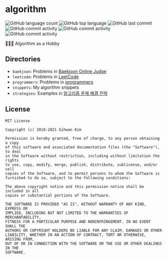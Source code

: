 # algorithm

![GitHub language count](https://img.shields.io/github/languages/count/ghkim3221/algorithm)
![GitHub top language](https://img.shields.io/github/languages/top/ghkim3221/algorithm)
![GitHub last commit](https://img.shields.io/github/last-commit/ghkim3221/algorithm)
![GitHub commit activity](https://img.shields.io/github/commit-activity/y/ghkim3221/algorithm)
![GitHub commit activity](https://img.shields.io/github/commit-activity/m/ghkim3221/algorithm)
![GitHub commit activity](https://img.shields.io/github/commit-activity/w/ghkim3221/algorithm)

👨🏻‍💻 Algorithm as a Hobby

## Directories

- `baekjoon`: Problems in [Baekjoon Online Judge]
- `leetcode`: Problems in [LeetCode]
- `programmers`: Problems in [programmers]
- `snippets`: My algorithm snippets
- `strategies`: Examples in [알고리즘 문제 해결 전략]

## License

```
MIT License

Copyright (c) 2018-2021 Gihwan Kim

Permission is hereby granted, free of charge, to any person obtaining a copy
of this software and associated documentation files (the "Software"), to deal
in the Software without restriction, including without limitation the rights
to use, copy, modify, merge, publish, distribute, sublicense, and/or sell
copies of the Software, and to permit persons to whom the Software is
furnished to do so, subject to the following conditions:

The above copyright notice and this permission notice shall be included in all
copies or substantial portions of the Software.

THE SOFTWARE IS PROVIDED "AS IS", WITHOUT WARRANTY OF ANY KIND, EXPRESS OR
IMPLIED, INCLUDING BUT NOT LIMITED TO THE WARRANTIES OF MERCHANTABILITY,
FITNESS FOR A PARTICULAR PURPOSE AND NONINFRINGEMENT. IN NO EVENT SHALL THE
AUTHORS OR COPYRIGHT HOLDERS BE LIABLE FOR ANY CLAIM, DAMAGES OR OTHER
LIABILITY, WHETHER IN AN ACTION OF CONTRACT, TORT OR OTHERWISE, ARISING FROM,
OUT OF OR IN CONNECTION WITH THE SOFTWARE OR THE USE OR OTHER DEALINGS IN THE
SOFTWARE.
```

[baekjoon online judge]: https://www.acmicpc.net
[LeetCode]: https://leetcode.com
[programmers]: https://programmers.co.kr
[알고리즘 문제 해결 전략]: http://book.algospot.com
